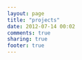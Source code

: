```yaml
---
layout: page
title: "projects"
date: 2012-07-14 00:02
comments: true
sharing: true
footer: true
---
```

